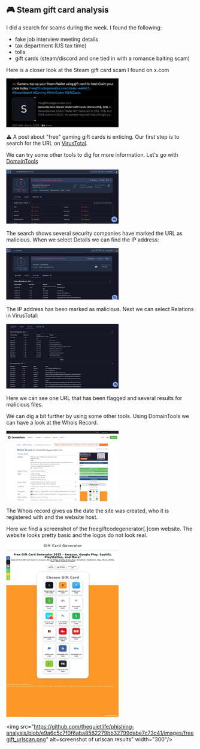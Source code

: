 ## 🎮 Steam gift card analysis

I did a search for scams during the week. I found the following:
- fake job interview meeting details
- tax department (US tax time)
- tolls
- gift cards (steam/discord and one tied in with a romance baiting scam)

Here is a closer look at the Steam gift card scam I found on x.com

<img
src="https://github.com/thequietlife/phishing-analysis/blob/65614cd1aafeb8d81cb2539d233e3cbf81899050/images/steam%20gift%20card.png"
alt="post found on x/twitter about free gift cards" width="300"/>

⚠️ A post about "free" gaming gift cards is enticing. 
Our first step is to search for the URL on [VirusTotal](https://www.virustotal.com/gui/home/upload).

We can try some other tools to dig for more information. Let's go with [DomainTools](https://whois.domaintools.com/)

<img
src="https://github.com/thequietlife/phishing-analysis/blob/a0fefdc829816250a0092d0d2f997074d9183dde/images/freegiftcard_VirusTotal.png"
alt="VirusTotal screenshot for freegiftcodegenerator[.]com URL search" width="300"/>

The search shows several security companies have marked the URL as malicious.
When we select Details we can find the IP address:

<img
src="https://github.com/thequietlife/phishing-analysis/blob/13eed7dfcb483a08862415642125b6169d36b05b/images/freegiftcard_IP.png"
alt="VirusTotal screenshot for freegiftcodegenerator[.]com IP address" width="300"/>

The IP address has been marked as malicious.
Next we can select Relations in VirusTotal:

<img
src="https://github.com/thequietlife/phishing-analysis/blob/dd0bf40b49b4c422ef6dc29897042e4bbc095b9c/images/freegiftcard_relations.png"
alt="VirusTotal screenshot for freegiftcodegenerator[.]com Relations" width="300"/>

Here we can see one URL that has been flagged and several results for malicious files.

We can dig a bit further by using some other tools. Using DomainTools we can have a look at the Whois Record.

<img
src="https://github.com/thequietlife/phishing-analysis/blob/d743f71b35bafb473f32320ade30afa81165a7b3/images/free%20gift_DomainTools.png"
alt="Whois record from DomainTools" width="300"/>

The Whois record gives us the date the site was created, who it is registered with and the website host.

Here we find a screenshot of the freegiftcodegenerator[.]com website. The website looks pretty basic and the logos do not look real.

<img
src="https://github.com/thequietlife/phishing-analysis/blob/944cd067d69ff146597bd2bfbe368b4bcd5b183a/images/free%20gift_screenshot.png"
alt="screenshot of the freegiftcodegenerator[.]com website" width="300"/>

<img
src="https://github.com/thequietlife/phishing-analysis/blob/e9a6c5c7f0f6aba8562279bb32799dabe7c73c41/images/freegift_urlscan.png"
alt=screenshot of urlscan results" width="300"/>

